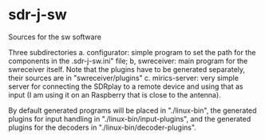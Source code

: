 # sdr-j-sw

Sources for the sw software

Three subdirectories
a. configurator: simple program to set the path for the components in the .sdr-j-sw.ini" file;
b, swreceiver: main program for the swreceiver itself. Note that the plugins
have to be generated separately, their sources are in "swreceiver/plugins"
c. mirics-server: very simple server for connecting the SDRplay to a remote
device and using that as input (I am using it on an Raspberry that is close
to the antenna).

By default generated programs will be placed in "./linux-bin",
the generated plugins for input handling in "./linux-bin/input-plugins",
and the generated plugins for the decoders in "./linux-bin/decoder-plugins".

